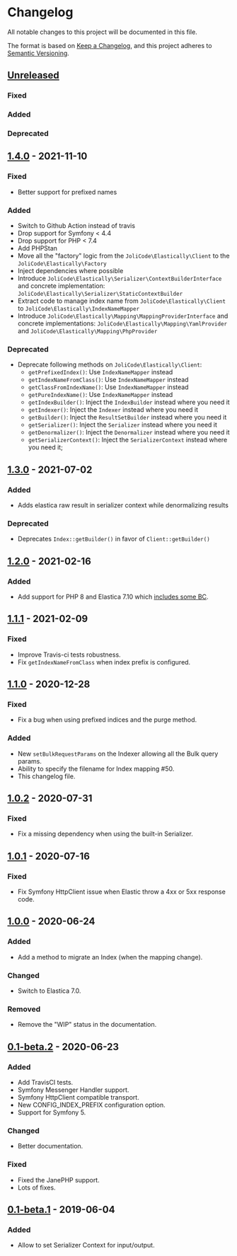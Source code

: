 # Changelog

All notable changes to this project will be documented in this file.

The format is based on [Keep a Changelog](https://keepachangelog.com/en/1.0.0/),
and this project adheres to [Semantic Versioning](https://semver.org/spec/v2.0.0.html).


## [Unreleased]

### Fixed

### Added

### Deprecated

## [1.4.0] - 2021-11-10

### Fixed

- Better support for prefixed names

### Added

- Switch to Github Action instead of travis
- Drop support for Symfony < 4.4
- Drop support for PHP < 7.4
- Add PHPStan
- Move all the "factory" logic from the `JoliCode\Elastically\Client` to the
  `JoliCode\Elastically\Factory`
- Inject dependencies where possible
- Introduce `JoliCode\Elastically\Serializer\ContextBuilderInterface` and
  concrete implementation: `JoliCode\Elastically\Serializer\StaticContextBuilder`
- Extract code to manage index name from `JoliCode\Elastically\Client` to
  `JoliCode\Elastically\IndexNameMapper`
- Introduce `JoliCode\Elastically\Mapping\MappingProviderInterface` and concrete
  implementations: `JoliCode\Elastically\Mapping\YamlProvider` and
  `JoliCode\Elastically\Mapping\PhpProvider`

### Deprecated

- Deprecate following methods on `JoliCode\Elastically\Client`:
    - `getPrefixedIndex()`: Use `IndexNameMapper` instead
    - `getIndexNameFromClass()`: Use `IndexNameMapper` instead
    - `getClassFromIndexName()`: Use `IndexNameMapper` instead
    - `getPureIndexName()`: Use `IndexNameMapper` instead
    - `getIndexBuilder()`: Inject the `IndexBuilder` instead where you need it
    - `getIndexer()`: Inject the `Indexer` instead where you need it
    - `getBuilder()`: Inject the `ResultSetBuilder` instead where you need it
    - `getSerializer()`: Inject the `Serializer` instead where you need it
    - `getDenormalizer()`: Inject the `Denormalizer` instead where you need it
    - `getSerializerContext()`: Inject the `SerializerContext` instead where you need it;

## [1.3.0] - 2021-07-02

### Added

- Adds elastica raw result in serializer context while denormalizing results

### Deprecated

- Deprecates `Index::getBuilder()` in favor of `Client::getBuilder()`

## [1.2.0] - 2021-02-16

### Added

- Add support for PHP 8 and Elastica 7.10 which [includes some BC](https://github.com/ruflin/Elastica/releases/tag/7.1.0).

## [1.1.1] - 2021-02-09

### Fixed

- Improve Travis-ci tests robustness.
- Fix `getIndexNameFromClass` when index prefix is configured.

## [1.1.0] - 2020-12-28

### Fixed

- Fix a bug when using prefixed indices and the purge method.

### Added

- New `setBulkRequestParams` on the Indexer allowing all the Bulk query params.
- Ability to specify the filename for Index mapping #50.
- This changelog file.

## [1.0.2] - 2020-07-31

### Fixed

- Fix a missing dependency when using the built-in Serializer.

## [1.0.1] - 2020-07-16

### Fixed

- Fix Symfony HttpClient issue when Elastic throw a 4xx or 5xx response code.

## [1.0.0] - 2020-06-24

### Added

- Add a method to migrate an Index (when the mapping change).

### Changed

- Switch to Elastica 7.0.

### Removed

- Remove the "WIP" status in the documentation.

## [0.1-beta.2] - 2020-06-23

### Added

- Add TravisCI tests.
- Symfony Messenger Handler support.
- Symfony HttpClient compatible transport.
- New CONFIG_INDEX_PREFIX configuration option.
- Support for Symfony 5.

### Changed

- Better documentation.

### Fixed

- Fixed the JanePHP support.
- Lots of fixes.

## [0.1-beta.1] - 2019-06-04

### Added

- Allow to set Serializer Context for input/output.

[Unreleased]: https://github.com/jolicode/elastically/compare/v1.4.0...HEAD
[1.4.0]: https://github.com/jolicode/elastically/compare/v1.3.0...v1.4.0
[1.3.0]: https://github.com/jolicode/elastically/compare/v1.2.0...v1.3.0
[1.2.0]: https://github.com/jolicode/elastically/compare/v1.1.1...v1.2.0
[1.1.1]: https://github.com/jolicode/elastically/compare/v1.1.0...v1.1.1
[1.1.0]: https://github.com/jolicode/elastically/compare/v1.0.2...v1.1.0
[1.0.2]: https://github.com/jolicode/elastically/compare/v1.0.1...v1.0.2
[1.0.1]: https://github.com/jolicode/elastically/compare/v1.0.0...v1.0.1
[1.0.0]: https://github.com/jolicode/elastically/compare/v0.1-beta.2...v1.0.0
[0.1-beta.2]: https://github.com/jolicode/elastically/compare/v0.1-beta.1...v0.1-beta.2
[0.1-beta.1]: https://github.com/jolicode/elastically/releases/tag/v0.1-beta.1
